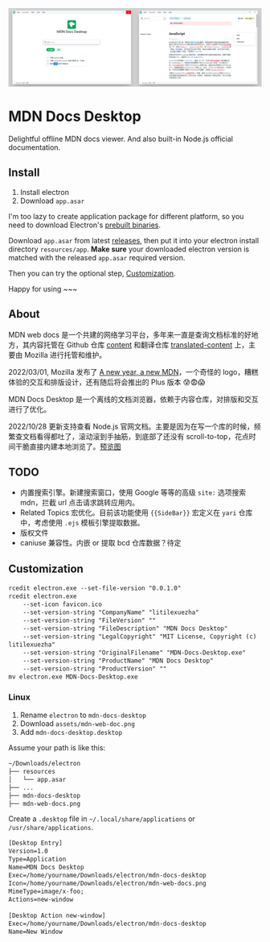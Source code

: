 ![Screenshot Index](docs/screenshot.png)

# MDN Docs Desktop

Delightful offline MDN docs viewer. And also built-in Node.js official documentation.

## Install

1. Install electron
2. Download `app.asar`

I'm too lazy to create application package for different platform, so you need to download Electron's [prebuilt binaries](https://github.com/electron/electron/releases).

Download `app.asar` from latest [releases](https://github.com/LitileXueZha/MDN-Docs-Desktop/releases), then put it into your electron install directory `resources/app`. **Make sure** your downloaded electron version is matched with the released `app.asar` required version.

Then you can try the optional step, [Customization](#customization).

Happy for using ~~~

## About

MDN web docs 是一个共建的网络学习平台，多年来一直是查询文档标准的好地方，其内容托管在 Github 仓库 [content](https://github.com/mdn/content) 和翻译仓库 [translated-content](https://github.com/mdn/translated-content) 上，主要由 Mozilla 进行托管和维护。

2022/03/01, Mozilla 发布了 [A new year, a new MDN](https://hacks.mozilla.org/2022/03/a-new-year-a-new-mdn/)，一个奇怪的 logo，糟糕体验的交互和排版设计，还有随后将会推出的 Plus 版本 😰😨😱

MDN Docs Desktop 是一个离线的文档浏览器，依赖于内容仓库，对排版和交互进行了优化。

2022/10/28 更新支持查看 Node.js 官网文档。主要是因为在写一个库的时候，频繁查文档看得都吐了，滚动滚到手抽筋，到底部了还没有 scroll-to-top，花点时间干脆直接内建本地浏览了。[预览图](docs/screenshot-nodejs-api.png)

## TODO

+ 内置搜索引擎。新建搜索窗口，使用 Google 等等的高级 `site:` 选项搜索 mdn，拦截 url 点击请求跳转应用内。
+ Related Topics 宏优化。目前该功能使用 `{{SideBar}}` 宏定义在 `yari` 仓库中，考虑使用 `.ejs` 模板引擎提取数据。
+ 版权文件
+ caniuse 兼容性。内嵌 or 提取 bcd 仓库数据？待定

## Customization

```shell
rcedit electron.exe --set-file-version "0.0.1.0"
rcedit electron.exe
    --set-icon favicon.ico
    --set-version-string "CompanyName" "litilexuezha"
    --set-version-string "FileVersion" ""
    --set-version-string "FileDescription" "MDN Docs Desktop"
    --set-version-string "LegalCopyright" "MIT License, Copyright (c) litilexuezha"
    --set-version-string "OriginalFilename" "MDN-Docs-Desktop.exe"
    --set-version-string "ProductName" "MDN Docs Desktop"
    --set-version-string "ProductVersion" ""
mv electron.exe MDN-Docs-Desktop.exe
```

### Linux

1. Rename `electron` to `mdn-docs-desktop`
2. Download `assets/mdn-web-doc.png`
3. Add `mdn-docs-desktop.desktop`

Assume your path is like this:

```
~/Downloads/electron
├── resources
│   └── app.asar
├── ...
├── mdn-docs-desktop
├── mdn-web-docs.png
```

Create a `.desktop` file in `~/.local/share/applications` or `/usr/share/applications`.

```
[Desktop Entry]
Version=1.0
Type=Application
Name=MDN Docs Desktop
Exec=/home/yourname/Downloads/electron/mdn-docs-desktop
Icon=/home/yourname/Downloads/electron/mdn-web-docs.png
MimeType=image/x-foo;
Actions=new-window

[Desktop Action new-window]
Exec=/home/yourname/Downloads/electron/mdn-docs-desktop
Name=New Window
```
